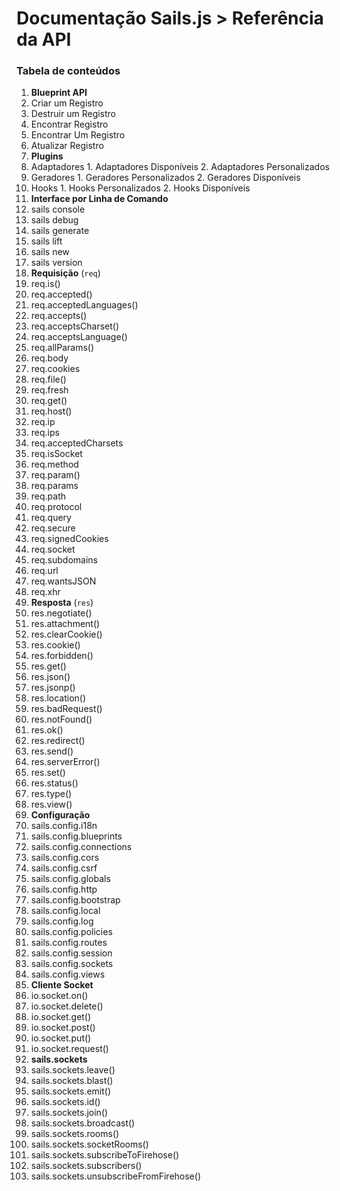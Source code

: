 # Documentação Sails.js > Referência da API


### Tabela de conteúdos

1. **Blueprint API**
  1. Criar um Registro
  2. Destruir um Registro
  3. Encontrar Registro
  4. Encontrar Um Registro
  5. Atualizar Registro
2. **Plugins**
  1. Adaptadores
    1. Adaptadores Disponíveis
    2. Adaptadores Personalizados
  2. Geradores
    1. Geradores Personalizados
    2. Geradores Disponíveis
  3. Hooks
    1. Hooks Personalizados
    2. Hooks Disponíveis
3. **Interface por Linha de Comando**
  1. sails console
  2. sails debug
  3. sails generate
  4. sails lift
  5. sails new
  6. sails version
4. **Requisição** (`req`)
  1. req.is()
  2. req.accepted()
  3. req.acceptedLanguages()
  4. req.accepts()
  5. req.acceptsCharset()
  6. req.acceptsLanguage()
  7. req.allParams()
  8. req.body
  9. req.cookies
  10. req.file()
  11. req.fresh
  12. req.get()
  13. req.host()
  14. req.ip
  15. req.ips
  16. req.acceptedCharsets
  17. req.isSocket
  18. req.method
  19. req.param()
  20. req.params
  21. req.path
  22. req.protocol
  23. req.query
  24. req.secure
  25. req.signedCookies
  26. req.socket
  27. req.subdomains
  28. req.url
  29. req.wantsJSON
  30. req.xhr
5. **Resposta** (`res`)
  1. res.negotiate()
  2. res.attachment()
  3. res.clearCookie()
  4. res.cookie()
  5. res.forbidden()
  6. res.get()
  7. res.json()
  8. res.jsonp()
  9. res.location()
  10. res.badRequest()
  11. res.notFound()
  12. res.ok()
  13. res.redirect()
  14. res.send()
  15. res.serverError()
  16. res.set()
  17. res.status()
  18. res.type()
  19. res.view()
6. **Configuração**
  1. sails.config.i18n
  2. sails.config.blueprints
  3. sails.config.connections
  4. sails.config.cors
  5. sails.config.csrf
  6. sails.config.globals
  7. sails.config.http
  8. sails.config.bootstrap
  9. sails.config.local
  10. sails.config.log
  11. sails.config.policies
  12. sails.config.routes
  13. sails.config.session
  14. sails.config.sockets
  15. sails.config.views
7. **Cliente Socket**
  1. io.socket.on()
  2. io.socket.delete()
  3. io.socket.get()
  4. io.socket.post()
  5. io.socket.put()
  6. io.socket.request()
8. **sails.sockets**
  1. sails.sockets.leave()
  2. sails.sockets.blast()
  3. sails.sockets.emit()
  4. sails.sockets.id()
  5. sails.sockets.join()
  6. sails.sockets.broadcast()
  7. sails.sockets.rooms()
  8. sails.sockets.socketRooms()
  9. sails.sockets.subscribeToFirehose()
  10. sails.sockets.subscribers()
  11. sails.sockets.unsubscribeFromFirehose()

<docmeta name="uniqueID" value="home198259">
<docmeta name="displayName" value="--">


<docmeta name="uniqueID" value="home198238">
<docmeta name="displayName" value="--">

